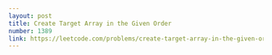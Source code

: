 ```yaml
---
layout: post
title: Create Target Array in the Given Order
number: 1389
link: https://leetcode.com/problems/create-target-array-in-the-given-order
---
```

